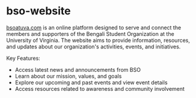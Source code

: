 # bso-website

[bsoatuva.com](https://www.bsoatuva.com) is an online platform designed to serve and connect the members and supporters of the Bengali Student Organization at the University of Virginia. The website aims to provide information, resources, and updates about our organization's activities, events, and initiatives.

Key Features:

* Access latest news and announcements from BSO
* Learn about our mission, values, and goals
* Explore our upcoming and past events and view event details
* Access resources related to awareness and community involvement
